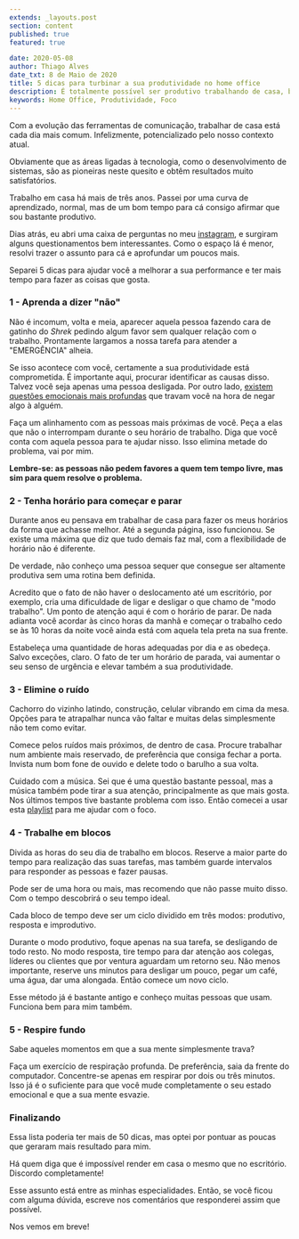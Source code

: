 ```yaml
---
extends: _layouts.post
section: content
published: true
featured: true

date: 2020-05-08
author: Thiago Alves
date_txt: 8 de Maio de 2020
title: 5 dicas para turbinar a sua produtividade no home office
description: É totalmente possível ser produtivo trabalhando de casa, basta dar a atenção adequada a isso.
keywords: Home Office, Produtividade, Foco
---
```


Com a evolução das ferramentas de comunicação, trabalhar de casa está cada dia mais comum. Infelizmente, potencializado pelo nosso contexto atual.

Obviamente que as áreas ligadas à tecnologia, como o desenvolvimento de sistemas, são as pioneiras neste quesito e obtêm resultados muito satisfatórios.

Trabalho em casa há mais de três anos. Passei por uma curva de aprendizado, normal, mas de um bom tempo para cá consigo afirmar que sou bastante produtivo.

Dias atrás, eu abri uma caixa de perguntas no meu [instagram](https://instagram.com/thiagomcw), e surgiram alguns questionamentos bem interessantes. Como o espaço lá é menor, resolvi trazer o assunto para cá e aprofundar um poucos mais. 

Separei 5 dicas para ajudar você a melhorar a sua performance e ter mais tempo para fazer as coisas que gosta.

### 1 - Aprenda a dizer "não"

Não é incomum, volta e meia, aparecer aquela pessoa fazendo cara de gatinho do _Shrek_ pedindo algum favor sem qualquer relação com o trabalho. Prontamente largamos a nossa tarefa para atender a "EMERGÊNCIA" alheia. 

Se isso acontece com você, certamente a sua produtividade está comprometida. É importante aqui, procurar identificar as causas disso. Talvez você seja apenas uma pessoa desligada. Por outro lado, [existem questões emocionais mais profundas](https://www.youtube.com/watch?v=SOj2rW0A_DA) que travam você na hora de negar algo à alguém.

Faça um alinhamento com as pessoas mais próximas de você. Peça a elas que não o interrompam durante o seu horário de trabalho. Diga que você conta com aquela pessoa para te ajudar nisso. Isso elimina metade do problema, vai por mim.

**Lembre-se: as pessoas não pedem favores a quem tem tempo livre, mas sim para quem resolve o problema.**

### 2 - Tenha horário para começar e parar

Durante anos eu pensava em trabalhar de casa para fazer os meus horários da forma que achasse melhor. Até a segunda página, isso funcionou. Se existe uma máxima que diz que tudo demais faz mal, com a flexibilidade de horário não é diferente.

De verdade, não conheço uma pessoa sequer que consegue ser altamente produtiva sem uma rotina bem definida. 

Acredito que o fato de não haver o deslocamento até um escritório, por exemplo, cria uma dificuldade de ligar e desligar o que chamo de "modo trabalho". Um ponto de atenção aqui é com o horário de parar. De nada adianta você acordar às cinco horas da manhã e começar o trabalho cedo se às 10 horas da noite você ainda está com aquela tela preta na sua frente.

Estabeleça uma quantidade de horas adequadas por dia e as obedeça. Salvo exceções, claro. O fato de ter um horário de parada, vai aumentar o seu senso de urgência e elevar também a sua produtividade.

### 3 - Elimine o ruído

Cachorro do vizinho latindo, construção, celular vibrando em cima da mesa. Opções para te atrapalhar nunca vão faltar e muitas delas simplesmente não tem como evitar.

Comece pelos ruídos mais próximos, de dentro de casa. Procure trabalhar num ambiente mais reservado, de preferência que consiga fechar a porta. Invista num bom fone de ouvido e delete todo o barulho a sua volta.

Cuidado com a música. Sei que é uma questão bastante pessoal, mas a música também pode tirar a sua atenção, principalmente as que mais gosta. Nos últimos tempos tive bastante problema com isso. Então comecei a usar esta [playlist](https://www.youtube.com/playlist?list=PLZiGJIkRM7M0GSufh7RGTYZrFjGm2Un3X) para me ajudar com o foco.

### 4 - Trabalhe em blocos

Divida as horas do seu dia de trabalho em blocos. Reserve a maior parte do tempo para realização das suas tarefas, mas também guarde intervalos para responder as pessoas e fazer pausas.

Pode ser de uma hora ou mais, mas recomendo que não passe muito disso. Com o tempo descobrirá o seu tempo ideal.

Cada bloco de tempo deve ser um ciclo dividido em três modos: produtivo, resposta e improdutivo.

Durante o modo produtivo, foque apenas na sua tarefa, se desligando de todo resto. No modo resposta, tire tempo para dar atenção aos colegas, líderes ou clientes que por ventura aguardam um retorno seu. Não menos importante, reserve uns minutos para desligar um pouco, pegar um café, uma água, dar uma alongada. Então comece um novo ciclo.

Esse método já é bastante antigo e conheço muitas pessoas que usam. Funciona bem para mim também.

### 5 - Respire fundo

Sabe aqueles momentos em que a sua mente simplesmente trava? 

Faça um exercício de respiração profunda. De preferência, saia da frente do computador. Concentre-se apenas em respirar por dois ou três minutos. Isso já é o suficiente para que você mude completamente o seu estado emocional e que a sua mente esvazie.

### Finalizando

Essa lista poderia ter mais de 50 dicas, mas optei por pontuar as poucas que geraram mais resultado para mim.

Há quem diga que é impossível render em casa o mesmo que no escritório. Discordo completamente!

Esse assunto está entre as minhas especialidades. Então, se você ficou com alguma dúvida, escreve nos comentários que responderei assim que possível.

Nos vemos em breve!